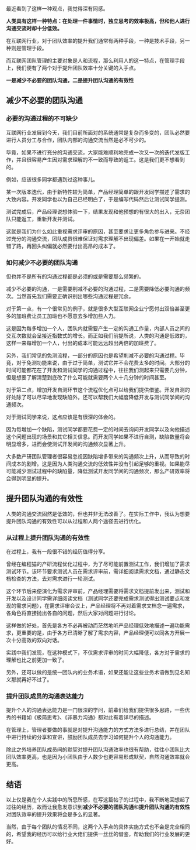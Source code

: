 最近看到了这样一种观点，我觉得深有同感。

**人类具有这样一种特点：在处理一件事情时，独立思考的效率极高，但和他人进行沟通交流时却十分低效。**

在互联网行业，对于团队效率的提升我们通常有两种手段，一种是技术手段，另一种则是管理手段。

而互联网团队管理的主要对象是人和流程，那么利用人的这一特点，在管理手段上，我们便有了两个对于提升团队效率十分关键的入手点。

**一是减少不必要的团队沟通，二是提升团队沟通的有效性**

## 减少不必要的团队沟通

### 必要的沟通过程的不可缺少

互联网行业发展到今天，我们目前所面对的系统通常是复杂而多变的，团队必然要进行人员分工与合作，团队内部的沟通交流当然是必不可少的。

毕竟，如果不进行充分的沟通交流，大家能难顺利地完成一次又一次的迭代发版工作，并且很容易产生因对需求理解的不一致而导致的返工。这是我们更不想看到的。

例如，应该很多同学都遇到过这种事儿。

某一次版本迭代，由于新特性较为简单，产品经理简单的跟开发同学描述了需求的大致内容。开发同学也以为自己已经明白了，于是编写代码然后让测试同学提测。

测试完成后，产品经理说想体验一下，结果发现和他预想的有很大的出入，无奈团队只能返工，重新开发并测试。

这就是我们为什么如此重视需求评审的原因，甚至要求让更多角色参与进来。不经过充分的沟通交流，团队成员很难保证对需求理解不出现偏差。如果在一开始就走错了路，再回头纠偏就必然要付出高昂的成本了。

### 如何减少不必要的团队沟通

但也并不是所有的沟通过程都是必须的或是需要那么频繁的。

减少不必要的沟通，一是需要削减不必要的沟通过程，二是需要降低必要沟通的频次。当然首先我们需要正确识别出哪些沟通过程是冗余。

对于第一点，有一个很常见的例子，就是很多大型互联网企业宁愿付出双倍甚至更多的加班费让员工加班也不愿意去多增加些人力。

这是因为每多增加一个人，团队内就需要产生一定的沟通工作量，内部人员之间的交互次数就会呈接近指数式的增长。而正如我们前提所说，人类的沟通是低效的，这样一来每增加一个人，付出的成本可能远远超出两倍的加班费了。

另外，我们常见的免测流程，一部分的原因也是希望削减不必要的沟通过程。毕竟，对于免测功能来说，由于过于简单，测试它并不会花费太多的时间。大部分的时间可能都花在了开发和测试同学的沟通过程中，往往我们测起来只需要几分钟，但是想要了解清楚到底改了什么可能就需要两个人十几分钟的时间甚至。

对于第二点，增加开发自测环节这个流程优化点可以给我们提供借鉴。开发自测的好处除了可以尽早地发现缺陷外，还可以帮我们大幅度降低开发与测试同学间的沟通频次。

对于测试同学来说，这点应该是有很深的体会的。

因为每增加一个缺陷，测试同学都要花费一定的时间去询问开发同学以及向他描述这个问题出现的场景和其它相关信息。而开发同学如果不进行自测，缺陷数量将会明显增多，进而会使测试开发间的沟通频次显著上升。

大多数产研团队管理者很容易忽视因缺陷增多带来的沟通频次上升，从而导致的时间成本的剧增。这是因为人类沟通交流的低效性并没有引起足够的重视。如果能尽可能减少测试过程中的缺陷量，降低测试开发同学间的沟通频次，那么产研效率将会得到明显的提升。

## 提升团队沟通的有效性

人类的沟通交流固然是低效的，但也并非无法改善了。在实际工作中，我认为想要提升团队沟通的有效性可以从过程和人两个途径去进行优化。

### 从过程上提升团队沟通的有效性

在过程上，我有一段很不错的经历值得分享。

曾经在编程猫的产研流程优化过程中，为了尽可能前置测试工作，我们增加了需求测试环节。该环节要求测试人员在需求评审前，需详细阅读需求文档，通过静态文档检查的方法，去对需求进行一轮测试。

这个环节后来便演化为需求评审前，产品经理需要将需求文档提前发出来，测试和开发以及设计同学需详细阅读文档（测试同学还要完成需求测试得出测试要点和发现的需求问题），在需求评审会议上，产品经理将不再对着需求文档念一遍需求，各角色将直接抛出各自的问题，然后大家对问题进行讨论。

这样做的好处，首先是各方不必再被动而茫然地听产品经理低效地描述一遍功能需求，更重要的是，由于各方已清晰了解了需求内容，产品经理便可以同各方开展一次十分高效的双向对话。

实践中我们发现，在这种模式下，不仅需求评审的时间大幅降低，各方对于需求的理解也比之前更加一致了。

另外，还可以做的是统一团队内的业务术语，如果还能让这些业务术语做到见名知义那就再好不过了。

### 提升团队成员的沟通表达能力

提升个人的沟通表达能力是一门很深的学问，前辈们给我们提供很多思路，一些优秀的书籍如《极简思考》、《非暴力沟通》都对此有着详尽的描述。

在管理上，管理者要做的事就是对提升沟通能力的方式方法多进行总结，并在团队中进行持续的分享和宣讲，鼓励团队成员去学习如何提升个人的沟通能力。

除此之外培养团队成员间的默契对提升团队沟通效率也很有帮助，往往小团队比大团队效率更高，也是因为小团队由于人数少也更容易形成默契，自然沟通效率就会更高。

## 结语

以上仅是我在个人实践中的所思所感，在写这篇帖子的过程中，我不断地回想起了过往的经历，故而让我愈发意识到**减少不必要的团队沟通**和**提升团队沟通的有效性**对团队效率的提升效果将会是多么的显著。

当然，由于每个团队的情况不同，这两个入手点的具体实施方式也不会是完全相同的，希望我的经历可以给行业大佬们提供一丝丝的借鉴，帮助我们的行业发展的更好。
